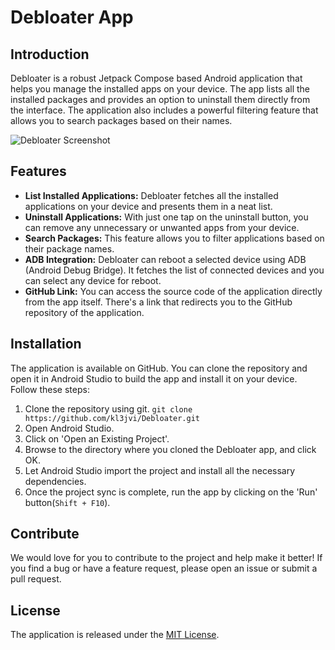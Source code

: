 # Debloater App

## Introduction

Debloater is a robust Jetpack Compose based Android application that helps you manage the installed apps on your device. The app lists all the installed packages and provides an option to uninstall them directly from the interface. The application also includes a powerful filtering feature that allows you to search packages based on their names.

![Debloater Screenshot](screenshot_placeholder.png)

## Features

- **List Installed Applications:** Debloater fetches all the installed applications on your device and presents them in a neat list.
- **Uninstall Applications:** With just one tap on the uninstall button, you can remove any unnecessary or unwanted apps from your device.
- **Search Packages:** This feature allows you to filter applications based on their package names.
- **ADB Integration:** Debloater can reboot a selected device using ADB (Android Debug Bridge). It fetches the list of connected devices and you can select any device for reboot.
- **GitHub Link:** You can access the source code of the application directly from the app itself. There's a link that redirects you to the GitHub repository of the application.

## Installation

The application is available on GitHub. You can clone the repository and open it in Android Studio to build the app and install it on your device. Follow these steps:

1. Clone the repository using git. `git clone https://github.com/kl3jvi/Debloater.git`
2. Open Android Studio.
3. Click on 'Open an Existing Project'.
4. Browse to the directory where you cloned the Debloater app, and click OK.
5. Let Android Studio import the project and install all the necessary dependencies.
6. Once the project sync is complete, run the app by clicking on the 'Run' button(`Shift + F10`).

## Contribute

We would love for you to contribute to the project and help make it better! If you find a bug or have a feature request, please open an issue or submit a pull request.

## License

The application is released under the [MIT License](https://opensource.org/licenses/MIT).
